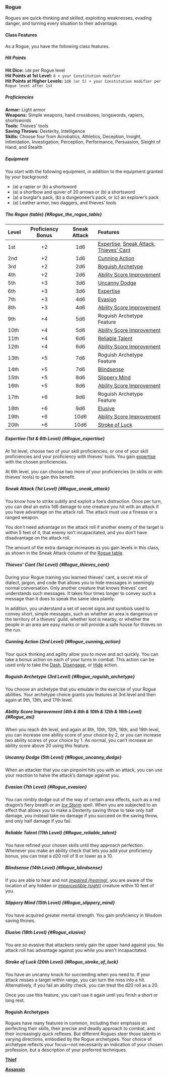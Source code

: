 ### Rogue

Rogues are quick-thinking and skilled, exploiting weaknesses, evading danger, and turning every situation to their advantage.

#### Class Features

As a Rogue, you have the following class features.
##### Hit Points
**Hit Dice:**
`1d8` per Rogue level
\
**Hit Points at 1st Level:**
`8 + your Constitution modifier`
\
**Hit Points at Higher Levels:**
`1d8 (or 5) + your Constitution modifier per Rogue level after 1st`

##### Proficiencies
**Armor:**
Light armor
\
**Weapons:**
Simple weapons, hand crossbows, longswords, rapiers, shortswords
\
**Tools:**
Thieves’ tools
\
**Saving Throws:**
Dexterity, Intelligence
\
**Skills:**
Choose four from Acrobatics, Athletics, Deception, Insight, Intimidation, Investigation, Perception, Performance, Persuasion, Sleight of Hand, and Stealth

##### Equipment
You start with the following equipment, in addition to the equipment granted by your background:

- (a) a rapier or (b) a shortsword
- (a) a shortbow and quiver of 20 arrows or (b) a shortsword
- (a) a burglar’s pack, (b) a dungeoneer’s pack, or (c) an explorer’s pack
- (a) Leather armor, two daggers, and thieves’ tools

##### The Rogue (table) {#Rogue_the_rogue_table}

| Level | Proficiency Bonus | Sneak Attack | Features                                                                                                 |
|:------|:-----------------:|:------------:|:---------------------------------------------------------------------------------------------------------|
|   1st |         +2        |      1d6     | [Expertise](#Rogue_expertise), [Sneak Attack](#Rogue_sneak_attack), [Thieves’ Cant](#Rogue_thieves_cant) |
|   2nd |         +2        |      1d6     | [Cunning Action](#Rogue_cunning_action)                                                                  |
|   3rd |         +2        |      2d6     | [Roguish Archetype](#Rogue_roguish_archetype)                                                            |
|   4th |         +2        |      2d6     | [Ability Score Improvement](#Rogue_asi)                                                                  |
|   5th |         +3        |      3d6     | [Uncanny Dodge](#Rogue_uncanny_dodge)                                                                    |
|   6th |         +3        |      3d6     | [Expertise](#Rogue_expertise)                                                                            |
|   7th |         +3        |      4d6     | [Evasion](#Rogue_evasion)                                                                                |
|   8th |         +3        |      4d6     | [Ability Score Improvement](#Rogue_asi)                                                                  |
|   9th |         +4        |      5d6     | Roguish Archetype Feature                                                                                |
|  10th |         +4        |      5d6     | [Ability Score Improvement](#Rogue_asi)                                                                  |
|  11th |         +4        |      6d6     | [Reliable Talent](#Rogue_reliable_talent)                                                                |
|  12th |         +4        |      6d6     | [Ability Score Improvement](#Rogue_asi)                                                                  |
|  13th |         +5        |      7d6     | Roguish Archetype Feature                                                                                |
|  14th |         +5        |      7d6     | [Blindsense](#Rogue_blindsense)                                                                          |
|  15th |         +5        |      8d6     | [Slippery Mind](#Rogue_slippery_mind)                                                                    |
|  16th |         +5        |      8d6     | [Ability Score Improvement](#Rogue_asi)                                                                  |
|  17th |         +6        |      9d6     | Roguish Archetype Feature                                                                                |
|  18th |         +6        |      9d6     | [Elusive](#Rogue_elusive)                                                                                |
|  19th |         +6        |     10d6     | [Ability Score Improvement](#Rogue_asi)                                                                  |
|  20th |         +6        |     10d6     | [Stroke of Luck](#Rogue_stroke_of_luck)                                                                  |

##### Expertise (1st & 6th Level) {#Rogue_expertise}

At 1st level, choose two of your skill proficiencies, or one of your skill proficiencies and your proficiency with thieves’ tools.
You gain [expertise](#Proficiency_Bonus_expertise) with the chosen proficiencies.

At 6th level, you can choose two more of your proficiencies (in skills or with thieves’ tools) to gain this benefit.

##### Sneak Attack (1st Level) {#Rogue_sneak_attack}

You know how to strike subtly and exploit a foe’s distraction.
Once per turn, you can deal an extra 1d6 damage to one creature you hit with an attack if you have advantage on the attack roll.
The attack must use a finesse or a ranged weapon.

You don’t need advantage on the attack roll if another enemy of the target is within 5 feet of it, that enemy isn’t incapacitated, and you don’t have disadvantage on the attack roll.

The amount of the extra damage increases as you gain levels in this class, as shown in the Sneak Attack column of the [Rogue table](#Rogue_the_rogue_table).

##### Thieves’ Cant (1st Level) {#Rogue_thieves_cant}

During your Rogue training you learned thieves’ cant, a secret mix of dialect, jargon, and code that allows you to hide messages in seemingly normal conversation.
Only another creature that knows thieves’ cant understands such messages.
It takes four times longer to convey such a message than it does to speak the same idea plainly.

In addition, you understand a set of secret signs and symbols used to convey short, simple messages, such as whether an area is dangerous or the territory of a thieves’ guild, whether loot is nearby, or whether the people in an area are easy marks or will provide a safe house for thieves on the run.

##### Cunning Action (2nd Level) {#Rogue_cunning_action}

Your quick thinking and agility allow you to move and act quickly.
You can take a bonus action on each of your turns in combat.
This action can be used only to take the [Dash](#Combat_Actions_dash), [Disengage](#Combat_Actions_disengage), or [Hide](#Combat_Actions_hide) action.

##### Roguish Archetype (3rd Level) {#Rogue_roguish_archetype}

You choose an archetype that you emulate in the exercise of your Rogue abilities.
Your archetype choice grants you features at 3rd level and then again at 9th, 13th, and 17th level.

##### Ability Score Improvement (4th & 8th & 10th & 12th & 16th Level) {#Rogue_asi}

When you reach 4th level, and again at 8th, 10th, 12th, 16th, and 19th level, you can increase one ability score of your choice by 2, or you can increase two ability scores of your choice by 1.
As normal, you can’t increase an ability score above 20 using this feature.

##### Uncanny Dodge (5th Level) {#Rogue_uncanny_dodge}

When an attacker that you can pinpoint hits you with an attack, you can use your reaction to halve the attack’s damage against you.

##### Evasion (7th Level) {#Rogue_evasion}

You can nimbly dodge out of the way of certain area effects, such as a <span class="monster monster-Red_Dragon_red_dragon">red dragon’s</span> fiery breath or an _[<span class="spell">Ice Storm</span>](#Ice_Storm_ice_storm)_ spell.
When you are subjected to an effect that allows you to make a Dexterity saving throw to take only half damage, you instead take no damage if you succeed on the saving throw, and only half damage if you fail.

##### Reliable Talent (11th Level) {#Rogue_reliable_talent}

You have refined your chosen skills until they approach perfection.
Whenever you make an ability check that lets you add your proficiency bonus, you can treat a d20 roll of 9 or lower as a 10.

##### Blindsense (14th Level) {#Rogue_blindsense}

If you are able to hear and not _[<span class="condition">impaired (hearing)</span>](#Conditions_impaired)_, you are aware of the location of any hidden or _[<span class="condition">imperceptible (sight)</span>](#Conditions_imperceptible)_ creature within 10 feet of you.

##### Slippery Mind (15th Level) {#Rogue_slippery_mind}

You have acquired greater mental strength.
You gain proficiency in Wisdom saving throws.

##### Elusive (18th Level) {#Rogue_elusive}

You are so evasive that attackers rarely gain the upper hand against you.
No attack roll has advantage against you while you aren’t incapacitated.

##### Stroke of Luck (20th Level) {#Rogue_stroke_of_luck}

You have an uncanny knack for succeeding when you need to.
If your attack misses a target within range, you can turn the miss into a hit.
Alternatively, if you fail an ability check, you can treat the d20 roll as a 20.

Once you use this feature, you can’t use it again until you finish a short or long rest.

#### Roguish Archetypes

Rogues have many features in common, including their emphasis on perfecting their skills, their precise and deadly approach to combat, and their increasingly quick reflexes.
But different Rogues steer those talents in varying directions, embodied by the Rogue archetypes.
Your choice of archetype reflects your focus—not necessarily an indication of your chosen profession, but a description of your preferred techniques.

[**Thief**](./Thief.md)

[**Assassin**](./Assassin.md)
